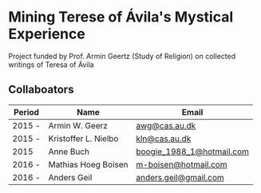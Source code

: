 # Mining Terese of Ávila's Mystical Experience 
Project funded by Prof. Armin Geertz (Study of Religion) on collected writings of Teresa of Ávila <br/>
## Collaboators <br/>
Period  | Name | Email
------------- | ------------- | ------------- 
2015 -  | Armin W. Geerz | awg@cas.au.dk 
2015 -  | Kristoffer L. Nielbo | kln@cas.au.dk
2015    | Anne Buch | boogie_1988_1@hotmail.com 
2016 -  | Mathias Hoeg Boisen | m-boisen@hotmail.com
2016 -  | Anders Geil | anders.geil@gmail.com
